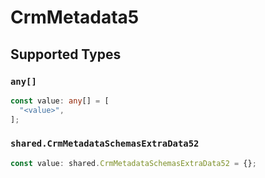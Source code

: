 # CrmMetadata5


## Supported Types

### `any[]`

```typescript
const value: any[] = [
  "<value>",
];
```

### `shared.CrmMetadataSchemasExtraData52`

```typescript
const value: shared.CrmMetadataSchemasExtraData52 = {};
```


